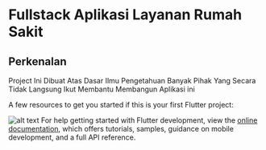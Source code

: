 # Fullstack Aplikasi Layanan Rumah Sakit

## Perkenalan

Project Ini Dibuat Atas Dasar  Ilmu Pengetahuan Banyak Pihak Yang Secara Tidak Langsung Ikut Membantu Membangun Aplikasi ini

A few resources to get you started if this is your first Flutter project:

![alt text](https://cdn.kibrispdr.org/data/103/download-logo-flutter-10.png)
For help getting started with Flutter development, view the
[online documentation](https://docs.flutter.dev/), which offers tutorials,
samples, guidance on mobile development, and a full API reference.
